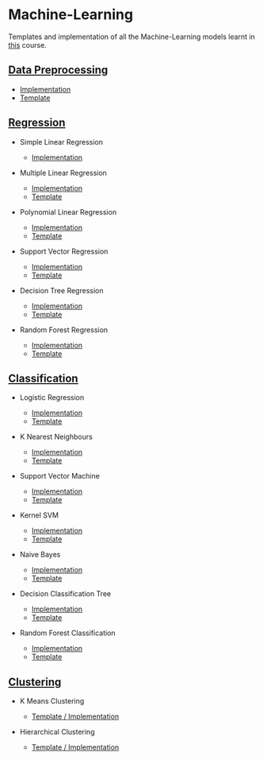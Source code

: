 # Machine-Learning

Templates and implementation of all the Machine-Learning models learnt in [this](https://www.udemy.com/course/machinelearning/) course.

## [Data Preprocessing](https://github.com/Shlok-Zanwar/Machine-Learning/tree/main/Data%20Preprocessing)
  - [Implementation](https://github.com/Shlok-Zanwar/Machine-Learning/blob/main/Data%20Preprocessing/data_preprocessing_tools.ipynb)
  - [Template](https://github.com/Shlok-Zanwar/Machine-Learning/blob/main/Data%20Preprocessing/data_preprocessing_template.ipynb)
  
## [Regression](https://github.com/Shlok-Zanwar/Machine-Learning/tree/main/Regression)

  - Simple Linear Regression 
    - [Implementation](https://github.com/Shlok-Zanwar/Machine-Learning/blob/main/Regression/simple_linear_regression.ipynb)
  
  - Multiple Linear Regression 
    - [Implementation](https://github.com/Shlok-Zanwar/Machine-Learning/blob/main/Regression/multiple_linear_regression.ipynb) 
    - [Template](https://github.com/Shlok-Zanwar/Machine-Learning/blob/main/Regression/multiple_linear_regression_template.ipynb)
    
  - Polynomial Linear Regression 
    - [Implementation](https://github.com/Shlok-Zanwar/Machine-Learning/blob/main/Regression/polynomial_regression.ipynb)
    - [Template](https://github.com/Shlok-Zanwar/Machine-Learning/blob/main/Regression/polynomial_regression_template.ipynb)
    
  - Support Vector Regression 
    - [Implementation](https://github.com/Shlok-Zanwar/Machine-Learning/blob/main/Regression/support_vector_regression.ipynb)
    - [Template](https://github.com/Shlok-Zanwar/Machine-Learning/blob/main/Regression/support_vector_regression_template.ipynb)
    
  - Decision Tree Regression
    - [Implementation](https://github.com/Shlok-Zanwar/Machine-Learning/blob/main/Regression/decision_tree_regression.ipynb)
    - [Template](https://github.com/Shlok-Zanwar/Machine-Learning/blob/main/Regression/decision_tree_regression_template.ipynb)
    
  - Random Forest Regression 
    - [Implementation](https://github.com/Shlok-Zanwar/Machine-Learning/blob/main/Regression/random_forest_regression.ipynb) 
    - [Template](https://github.com/Shlok-Zanwar/Machine-Learning/blob/main/Regression/random_forest_regression_template.ipynb)
    
## [Classification](https://github.com/Shlok-Zanwar/Machine-Learning/tree/main/Classification)

  - Logistic Regression 
    - [Implementation](https://github.com/Shlok-Zanwar/Machine-Learning/blob/main/Classification/logistic_regression.ipynb)
    - [Template](https://github.com/Shlok-Zanwar/Machine-Learning/blob/main/Classification/logistic_regression_template.ipynb)
  
  - K Nearest Neighbours 
    - [Implementation](https://github.com/Shlok-Zanwar/Machine-Learning/blob/main/Classification/k_nearest_neighbors.ipynb) 
    - [Template](https://github.com/Shlok-Zanwar/Machine-Learning/blob/main/Classification/k_nearest_neighbors_template.ipynb)
    
  - Support Vector Machine 
    - [Implementation](https://github.com/Shlok-Zanwar/Machine-Learning/blob/main/Classification/support_vector_machine.ipynb)
    - [Template](https://github.com/Shlok-Zanwar/Machine-Learning/blob/main/Classification/kernel_svm_template.ipynb)
    
  - Kernel SVM 
    - [Implementation](https://github.com/Shlok-Zanwar/Machine-Learning/blob/main/Classification/kernel_svm.ipynb)
    - [Template](https://github.com/Shlok-Zanwar/Machine-Learning/blob/main/Classification/kernel_svm_template.ipynb)
    
  - Naive Bayes
    - [Implementation](https://github.com/Shlok-Zanwar/Machine-Learning/blob/main/Classification/naive_bayes.ipynb)
    - [Template](https://github.com/Shlok-Zanwar/Machine-Learning/blob/main/Classification/naive_bayes_template.ipynb)
    
  - Decision Classification Tree 
    - [Implementation](https://github.com/Shlok-Zanwar/Machine-Learning/blob/main/Classification/decision_tree_classification.ipynb) 
    - [Template](https://github.com/Shlok-Zanwar/Machine-Learning/blob/main/Classification/decision_tree_classification_template.ipynb)
    
  - Random Forest Classification 
    - [Implementation](https://github.com/Shlok-Zanwar/Machine-Learning/blob/main/Classification/random_forest_classification.ipynb) 
    - [Template](https://github.com/Shlok-Zanwar/Machine-Learning/blob/main/Classification/random_forest_classification_template.ipynb)
    
## [Clustering](https://github.com/Shlok-Zanwar/Machine-Learning/tree/main/Clustering)

  - K Means Clustering
    - [Template / Implementation](https://github.com/Shlok-Zanwar/Machine-Learning/blob/main/Clustering/k_means_clustering.ipynb)
    
  - Hierarchical Clustering
    - [Template / Implementation](https://github.com/Shlok-Zanwar/Machine-Learning/blob/main/Clustering/hierarchical_clustering.ipynb)
    
    
    
    
